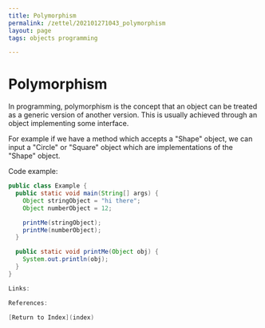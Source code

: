```yaml
---
title: Polymorphism
permalink: /zettel/202101271043_polymorphism
layout: page
tags: objects programming

---
```

# Polymorphism

In programming, polymorphism is the concept that an object can be treated as a generic version of another version. This 
is usually achieved through an object implementing some interface.

For example if we have a method which accepts a "Shape" object, we can input a "Circle" or "Square" object which are implementations of the "Shape" object.

Code example:

```java
public class Example {
  public static void main(String[] args) {
    Object stringObject = "hi there";
    Object numberObject = 12;

    printMe(stringObject);
    printMe(numberObject);
  }

  public static void printMe(Object obj) {
    System.out.println(obj);
  }
}

Links: 

References: 

[Return to Index](index)
